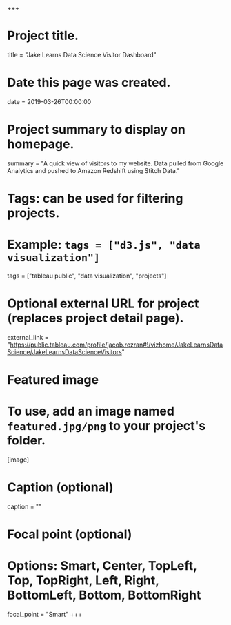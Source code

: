 +++
# Project title.
title = "Jake Learns Data Science Visitor Dashboard"

# Date this page was created.
date = 2019-03-26T00:00:00

# Project summary to display on homepage.
summary = "A quick view of visitors to my website. Data pulled from Google Analytics and pushed to Amazon Redshift using Stitch Data."

# Tags: can be used for filtering projects.
# Example: `tags = ["d3.js", "data visualization"]`
tags = ["tableau public", "data visualization", "projects"]

# Optional external URL for project (replaces project detail page).
external_link = "https://public.tableau.com/profile/jacob.rozran#!/vizhome/JakeLearnsDataScience/JakeLearnsDataScienceVisitors"

# Featured image
# To use, add an image named `featured.jpg/png` to your project's folder. 
[image]
  # Caption (optional)
  caption = ""

  # Focal point (optional)
  # Options: Smart, Center, TopLeft, Top, TopRight, Left, Right, BottomLeft, Bottom, BottomRight
  focal_point = "Smart"
+++
